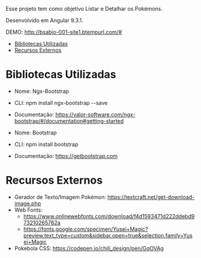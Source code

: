 Esse projeto tem como objetivo Listar e Detalhar os Pokémons.

Desenvolvido em Angular 9.3.1.

DEMO: http://bsabio-001-site1.btempurl.com/#

- [Bibliotecas Utilizadas](#bibliotecas-utilizadas)
- [Recursos Externos](#recursos-externos)

# Bibliotecas Utilizadas

  + Nome: Ngx-Bootstrap
  + CLI: npm install ngx-bootstrap --save
  + Documentação: https://valor-software.com/ngx-bootstrap/#/documentation#getting-started

  + Nome: Bootstrap
  + CLI: npm install bootstrap
  + Documentação: https://getbootstrap.com
  
# Recursos Externos

  + Gerador de Texto/Imagem Pokémon: https://textcraft.net/get-download-image.php
  + Web Fonts: 
    + https://www.onlinewebfonts.com/download/f4d1593471d222ddebd973210265762a
    + https://fonts.google.com/specimen/Yusei+Magic?preview.text_type=custom&sidebar.open=true&selection.family=Yusei+Magic
  + Pokebola CSS: https://codepen.io/chili_design/pen/GqOVAg
